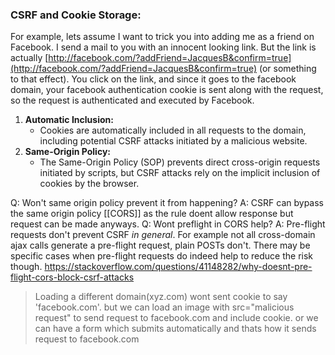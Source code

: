 ### CSRF and Cookie Storage:
For example, lets assume I want to trick you into adding me as a friend on Facebook. I send a mail to you with an innocent looking link. But the link is actually [http://facebook.com/?addFriend=JacquesB&confirm=true](http://facebook.com/?addFriend=JacquesB&confirm=true) (or something to that effect). You click on the link, and since it goes to the facebook domain, your facebook authentication cookie is sent along with the request, so the request is authenticated and executed by Facebook.

1. **Automatic Inclusion:**
    - Cookies are automatically included in all requests to the domain, including potential CSRF attacks initiated by a malicious website.
2. **Same-Origin Policy:**
    - The Same-Origin Policy (SOP) prevents direct cross-origin requests initiated by scripts, but CSRF attacks rely on the implicit inclusion of cookies by the browser.

Q: Won't same origin policy prevent it from happening?
A: CSRF can bypass the same origin policy [[CORS]] as the rule doent allow response but request can be made anyways. 
Q: Wont preflight in CORS help?
A: Pre-flight requests don't prevent CSRF _in general_. For example not all cross-domain ajax calls generate a pre-flight request, plain POSTs don't. There may be specific cases when pre-flight requests do indeed help to reduce the risk though.
https://stackoverflow.com/questions/41148282/why-doesnt-pre-flight-cors-block-csrf-attacks

> Loading a different domain(xyz.com) wont sent cookie to say 'facebook.com'.
> but we can load an image with src="malicious request" to send request to facebook.com and include cookie.
> or we can have a form which submits automatically and thats how it sends request to facebook.com